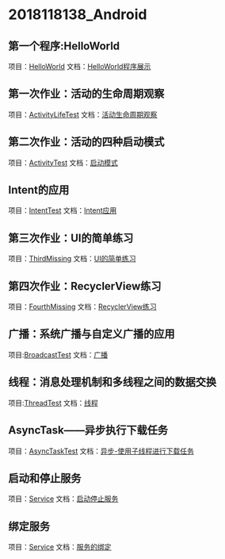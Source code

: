 # 2018118138_Android

## 第一个程序:HelloWorld
项目：[HelloWorld](https://github.com/SCP-CN/2018118138_Android/tree/master/HelloWorld)
文档：[HelloWorld程序展示](https://github.com/SCP-CN/2018118138_Android/tree/master/HelloWorld程序展示.md)

## 第一次作业：活动的生命周期观察
项目：[ActivityLifeTest](https://github.com/SCP-CN/2018118138_Android/tree/master/ActivityLifeTest)
文档：[活动生命周期观察](https://github.com/SCP-CN/2018118138_Android/tree/master/活动生命周期观察.md)

## 第二次作业：活动的四种启动模式
项目：[ActivityTest](https://github.com/SCP-CN/2018118138_Android/tree/master/ActivityTest)
文档：[启动模式](https://github.com/SCP-CN/2018118138_Android/tree/master/启动模式.md)

## Intent的应用
项目：[IntentTest](https://github.com/SCP-CN/2018118138_Android/tree/master/IntentTest)
文档：[Intent应用](https://github.com/SCP-CN/2018118138_Android/tree/master/Intent应用.md)

## 第三次作业：UI的简单练习
项目：[ThirdMissing](https://github.com/SCP-CN/2018118138_Android/tree/master/ThirdMissing)
文档：[UI的简单练习](https://github.com/SCP-CN/2018118138_Android/tree/master/UI的简单练习.md)

## 第四次作业：RecyclerView练习
项目：[FourthMissing](https://github.com/SCP-CN/2018118138_Android/tree/master/FourthMissing)
文档：[RecyclerView练习](https://github.com/SCP-CN/2018118138_Android/tree/master/RecyclerView练习.md)

## 广播：系统广播与自定义广播的应用
项目:[BroadcastTest](https://github.com/SCP-CN/2018118138_Android/tree/master/BroadcastTest)
文档：[广播](https://github.com/SCP-CN/2018118138_Android/tree/master/广播.md)

## 线程：消息处理机制和多线程之间的数据交换
项目:[ThreadTest](https://github.com/SCP-CN/2018118138_Android/tree/master/ThreadTest)
文档：[线程](https://github.com/SCP-CN/2018118138_Android/tree/master/线程.md)

## AsyncTask——异步执行下载任务
项目：[AsyncTaskTest](https://github.com/SCP-CN/2018118138_Android/tree/master/AsyncTaskTest)
文档：[异步-使用子线程进行下载任务](https://github.com/SCP-CN/2018118138_Android/tree/master/异步-使用子线程进行下载任务.md)

## 启动和停止服务
项目：[Service](https://github.com/SCP-CN/2018118138_Android/tree/master/Service)
文档：[启动停止服务](https://github.com/SCP-CN/2018118138_Android/tree/master/启动停止服务.md)

## 绑定服务
项目：[Service](https://github.com/SCP-CN/2018118138_Android/tree/master/Service)
文档：[服务的绑定](https://github.com/SCP-CN/2018118138_Android/tree/master/服务的绑定.md)